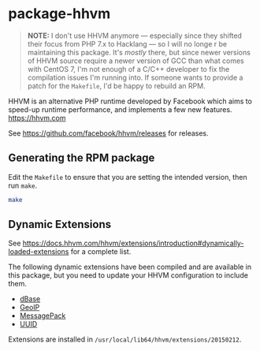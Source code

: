# package-hhvm

> **NOTE:** I don't use HHVM anymore — especially since they shifted their focus from PHP 7.x to Hacklang — so I will no longe r be maintaining this package. It's _mostly_ there, but since newer versions of HHVM source require a newer version of GCC than what comes with CentOS 7, I'm not enough of a C/C++ developer to fix the compilation issues I'm running into. If someone wants to provide a patch for the `Makefile`, I'd be happy to rebuild an RPM.

HHVM is an alternative PHP runtime developed by Facebook which aims to speed-up runtime performance, and implements a few new features. <https://hhvm.com>

See <https://github.com/facebook/hhvm/releases> for releases.

## Generating the RPM package

Edit the `Makefile` to ensure that you are setting the intended version, then run `make`.

```bash
make
```

## Dynamic Extensions

See <https://docs.hhvm.com/hhvm/extensions/introduction#dynamically-loaded-extensions> for a complete list.

The following dynamic extensions have been compiled and are available in this package, but you need to update your HHVM configuration to include them.

* [dBase](https://github.com/skyfms/hhvm-ext_dbase)
* [GeoIP](https://github.com/vipsoft/hhvm-ext-geoip)
* [MessagePack](https://github.com/reeze/msgpack-hhvm)
* [UUID](https://github.com/vipsoft/hhvm-ext-uuid)

Extensions are installed in `/usr/local/lib64/hhvm/extensions/20150212`.
